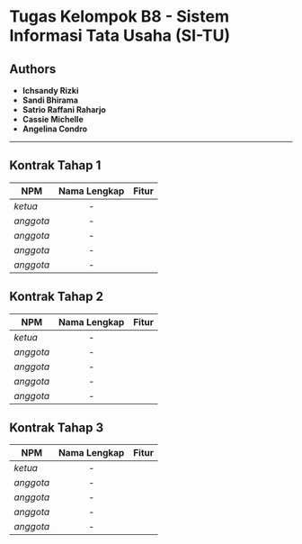 ﻿# Tugas Kelompok B8 - Sistem Informasi Tata Usaha (SI-TU)
## Authors
* **Ichsandy Rizki**
* **Sandi Bhirama**
* **Satrio Raffani Raharjo**
* **Cassie Michelle**
* **Angelina Condro**

---
## Kontrak Tahap 1
| NPM        | Nama Lengkap           | Fitur  |
| ------------- |:-------------:| -----:|
| *ketua*    | -    |    |
| *anggota*  | -    |    |
| *anggota*  | -    |    |
| *anggota*  | -    |    |	
| *anggota*  | -    |    |

## Kontrak Tahap 2
| NPM        | Nama Lengkap           | Fitur  |
| ------------- |:-------------:| -----:|
| *ketua*    | -    |    |
| *anggota*  | -    |    |
| *anggota*  | -    |    |
| *anggota*  | -    |    |	
| *anggota*  | -    |    |

## Kontrak Tahap 3
| NPM        | Nama Lengkap           | Fitur  |
| ------------- |:-------------:| -----:|
| *ketua*    | -    |    |
| *anggota*  | -    |    |
| *anggota*  | -    |    |
| *anggota*  | -    |    |	
| *anggota*  | -    |    |
